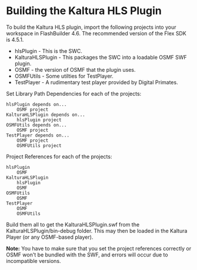 Building the Kaltura HLS Plugin
===============================

To build the Kaltura HLS plugin, import the following projects into your workspace in FlashBuilder 4.6. The recommended version of the Flex SDK is 4.5.1.

   * hlsPlugin - This is the SWC.
   * KalturaHLSPlugin - This packages the SWC into a loadable OSMF SWF plugin.
   * OSMF - the version of OSMF that the plugin uses.
   * OSMFUtils - Some utilties for TestPlayer.
   * TestPlayer - A rudimentary test player provided by Digital Primates.

Set Library Path Dependencies for each of the projects:

    hlsPlugin depends on...
		OSMF project
	KalturaHLSPlugin depends on...
		hlsPlugin project
	OSMFUtils depends on...
		OSMF project
	TestPlayer depends on...
		OSMF project
		OSMFUtils project
		
Project References for each of the projects:

	hlsPlugin
		OSMF
	KalturaHLSPlugin
		hlsPlugin
		OSMF
	OSMFUtils
		OSMF
	TestPlayer
		OSMF
		OSMFUtils

Build them all to get the KalturaHLSPlugin.swf from the 
KalturaHLSPlugin/bin-debug folder. This may then be loaded in the Kaltura Player (or any OSMF-based player).

**Note:** You have to make sure that you set the project references correctly or OSMF won't be bundled with the SWF, and errors will occur due to incompatible versions.

